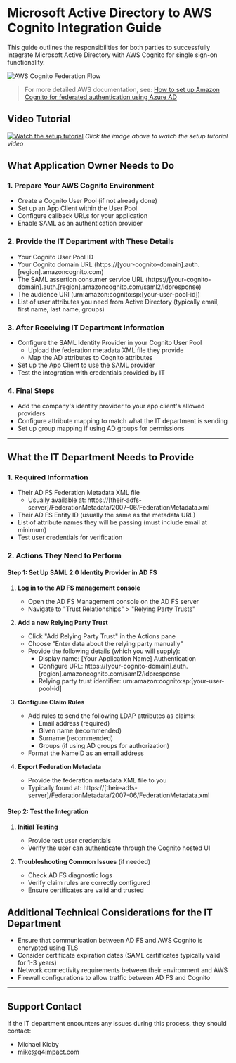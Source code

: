 # Microsoft Active Directory to AWS Cognito Integration Guide

This guide outlines the responsibilities for both parties to successfully integrate Microsoft Active Directory with AWS Cognito for single sign-on functionality.

![AWS Cognito Federation Flow](https://d2908q01vomqb2.cloudfront.net/22d200f8670dbdb3e253a90eee5098477c95c23d/2021/11/10/Amazon-Cognito-federated-authentication-1r.png)

> For more detailed AWS documentation, see: [How to set up Amazon Cognito for federated authentication using Azure AD](https://aws.amazon.com/blogs/security/how-to-set-up-amazon-cognito-for-federated-authentication-using-azure-ad/)

## Video Tutorial

[![Watch the setup tutorial](https://img.youtube.com/vi/3ImxqC60SWw/0.jpg)](https://www.youtube.com/watch?v=3ImxqC60SWw)
*Click the image above to watch the setup tutorial video*

## What Application Owner Needs to Do

### 1. Prepare Your AWS Cognito Environment

- Create a Cognito User Pool (if not already done)
- Set up an App Client within the User Pool
- Configure callback URLs for your application
- Enable SAML as an authentication provider

### 2. Provide the IT Department with These Details

- Your Cognito User Pool ID
- Your Cognito domain URL (https://[your-cognito-domain].auth.[region].amazoncognito.com)
- The SAML assertion consumer service URL (https://[your-cognito-domain].auth.[region].amazoncognito.com/saml2/idpresponse)
- The audience URI (urn:amazon:cognito:sp:[your-user-pool-id])
- List of user attributes you need from Active Directory (typically email, first name, last name, groups)

### 3. After Receiving IT Department Information

- Configure the SAML Identity Provider in your Cognito User Pool
  - Upload the federation metadata XML file they provide
  - Map the AD attributes to Cognito attributes
- Set up the App Client to use the SAML provider
- Test the integration with credentials provided by IT

### 4. Final Steps

- Add the company's identity provider to your app client's allowed providers
- Configure attribute mapping to match what the IT department is sending
- Set up group mapping if using AD groups for permissions

---

## What the IT Department Needs to Provide

### 1. Required Information

- Their AD FS Federation Metadata XML file
  - Usually available at: https://[their-adfs-server]/FederationMetadata/2007-06/FederationMetadata.xml
- Their AD FS Entity ID (usually the same as the metadata URL)
- List of attribute names they will be passing (must include email at minimum)
- Test user credentials for verification

### 2. Actions They Need to Perform

#### Step 1: Set Up SAML 2.0 Identity Provider in AD FS

1. **Log in to the AD FS management console**
   - Open the AD FS Management console on the AD FS server
   - Navigate to "Trust Relationships" > "Relying Party Trusts"

2. **Add a new Relying Party Trust**
   - Click "Add Relying Party Trust" in the Actions pane
   - Choose "Enter data about the relying party manually"
   - Provide the following details (which you will supply):
     - Display name: [Your Application Name] Authentication
     - Configure URL: https://[your-cognito-domain].auth.[region].amazoncognito.com/saml2/idpresponse
     - Relying party trust identifier: urn:amazon:cognito:sp:[your-user-pool-id]

3. **Configure Claim Rules**
   - Add rules to send the following LDAP attributes as claims:
     - Email address (required)
     - Given name (recommended)
     - Surname (recommended)
     - Groups (if using AD groups for authorization)
   - Format the NameID as an email address

4. **Export Federation Metadata**
   - Provide the federation metadata XML file to you
   - Typically found at: https://[their-adfs-server]/FederationMetadata/2007-06/FederationMetadata.xml

#### Step 2: Test the Integration

1. **Initial Testing**
   - Provide test user credentials
   - Verify the user can authenticate through the Cognito hosted UI

2. **Troubleshooting Common Issues** (if needed)
   - Check AD FS diagnostic logs
   - Verify claim rules are correctly configured
   - Ensure certificates are valid and trusted

## Additional Technical Considerations for the IT Department

- Ensure that communication between AD FS and AWS Cognito is encrypted using TLS
- Consider certificate expiration dates (SAML certificates typically valid for 1-3 years)
- Network connectivity requirements between their environment and AWS
- Firewall configurations to allow traffic between AD FS and Cognito

---

## Support Contact

If the IT department encounters any issues during this process, they should contact:
- Michael Kidby
- mike@q4impact.com
